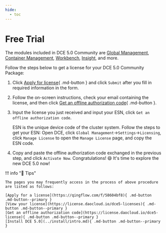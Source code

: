 ```yaml
---
hide:
  - toc
---
```


# Free Trial

The modules included in DCE 5.0 Community are [Global Management](../ghippo/intro/what.md), [Container Management](../kpanda/intro/what.md), [Workbench](../amamba/intro/what.md), [Insight](../insight/intro/what.md), and more.

Follow the steps below to get a license for your DCE 5.0 Community Package:

1. Click [Apply for license](https://qingflow.com/f/58604bf8){ .md-button } and click `Submit` after you fill in required information in the form.

2. Follow the on-screen instructions, check your email containing the license, and then click [Get an offline authorization code](https://license.daocloud.io/dce5-license){ .md-button }.

3. Input the license you just received and input your ESN, click `Get an offline authorization code`.

    ESN is the unique device code of the cluster system.
    Follow the steps to get your ESN: Open DCE, click `Global Management`->`Settings`->`Licensing`, click `Manage License` to open the `Manage License` page, and copy the ESN code.

4. Copy and paste the offline authorization code exchanged in the previous step, and click `Activate Now`. Congratulations! :smile: It's time to explore the new DCE 5.0 now!

!!! info "📢 Tips"

    The pages you may frequently access in the process of above procedure are listed as follows:

    [Apply for a license](https://qingflow.com/f/58604bf8){ .md-button .md-button--primary }
    [View your license](https://license.daocloud.io/dce5-licenses){ .md-button .md-button--primary }
    [Get an offline authorization code](https://license.daocloud.io/dce5-license){ .md-button .md-button--primary }
    [Install DCE 5.0](../install/intro.md){ .md-button .md-button--primary }
